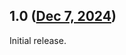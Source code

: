 ## 1.0 ([Dec 7, 2024](https://github.com/ramensoftware/windhawk-mods/blob/5e82578b6fd3b234cc853ecce9c6580573bc0b1c/mods/taskbar-multirow.wh.cpp))

Initial release.
